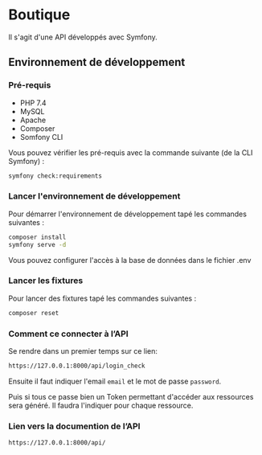 # Boutique

Il s'agit d'une API développés avec Symfony.

## Environnement de développement 

### Pré-requis

* PHP 7.4
* MySQL
* Apache
* Composer
* Somfony CLI

Vous pouvez vérifier les pré-requis avec la commande suivante (de la CLI Symfony) :

```bash
symfony check:requirements
```

### Lancer l'environnement de développement 

Pour démarrer l'environnement de développement tapé les commandes suivantes :

```bash
composer install
symfony serve -d
```

Vous pouvez configurer l'accès à la base de données dans le fichier .env

### Lancer les fixtures
Pour lancer des fixtures tapé les commandes suivantes :

```bash
composer reset
```

### Comment ce connecter à l’API

Se rendre dans un premier temps sur ce lien:

```bash
https://127.0.0.1:8000/api/login_check
```
Ensuite il faut indiquer l'email `email` et le mot de passe `password`.

Puis si tous ce passe bien un Token permettant d'accéder aux ressources sera généré. 
Il faudra l'indiquer pour chaque ressource. 

### Lien vers la documention de l’API

```bash
https://127.0.0.1:8000/api/
```